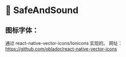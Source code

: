 # 🧸 SafeAndSound
## 图标字体：
  通过 react-native-vector-icons/Ionicons 实现的。
  网址：https://github.com/oblador/react-native-vector-icons

